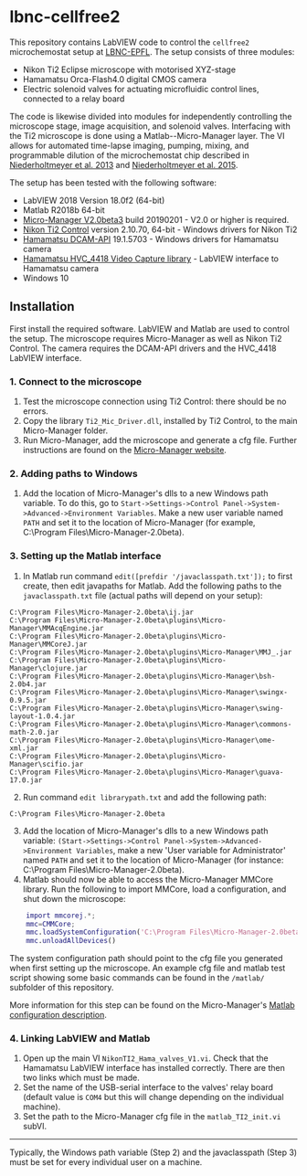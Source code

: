 # lbnc-cellfree2
This repository contains LabVIEW code to control the `cellfree2` microchemostat setup at [LBNC-EPFL](http://lbnc.epfl.ch). The setup consists of three modules:

* Nikon Ti2 Eclipse microscope with motorised XYZ-stage
* Hamamatsu Orca-Flash4.0 digital CMOS camera 
* Electric solenoid valves for actuating microfluidic control lines, connected to a relay board

The code is likewise divided into modules for independently controlling the microscope stage, image acquisition, and solenoid valves. Interfacing with the Ti2 microscope is done using a Matlab--Micro-Manager layer. The VI allows for automated time-lapse imaging, pumping, mixing, and programmable dilution of the microchemostat chip described in [Niederholtmeyer et al. 2013](http://lbnc.epfl.ch) and [Niederholtmeyer et al. 2015](https://elifesciences.org/articles/09771). 

The setup has been tested with the following software:

* LabVIEW 2018 Version 18.0f2 (64-bit)
* Matlab R2018b 64-bit
* [Micro-Manager V2.0beta3](https://valelab4.ucsf.edu/~MM/nightlyBuilds/2.0.0-beta/Windows/) build 20190201 - V2.0 or higher is required.
* [Nikon Ti2 Control](https://www.nikon.com/products/microscope-solutions/support/download/software/biological/ti2_win_v210_64bit.htm) version 2.10.70, 64-bit - Windows drivers for Nikon Ti2 
* [Hamamatsu DCAM-API](https://dcam-api.com/) 19.1.5703 - Windows drivers for Hamamatsu camera
* [Hamamatsu HVC_4418 Video Capture library](https://dcam-api.com/hamamatsu-software/) - LabVIEW interface to Hamamatsu camera
* Windows 10

## Installation

First install the required software. LabVIEW and Matlab are used to control the setup. The microscope requires Micro-Manager as well as Nikon Ti2 Control. The camera requires the DCAM-API drivers and the HVC_4418 LabVIEW interface. 

### 1. Connect to the microscope

1. Test the microscope connection using Ti2 Control: there should be no errors. 
2. Copy the library `Ti2_Mic_Driver.dll`, installed by Ti2 Control, to the main Micro-Manager folder. 
3. Run Micro-Manager, add the microscope and generate a cfg file. Further instructions are found on the [Micro-Manager website](https://micro-manager.org/wiki/NikonTi2).

### 2. Adding paths to Windows

1. Add the location of Micro-Manager's dlls to a new Windows path variable. To do this, go to `Start->Settings->Control Panel->System->Advanced->Environment Variables`. Make a new user variable named `PATH` and set it to the location of Micro-Manager (for example, C:\Program Files\Micro-Manager-2.0beta).

### 3. Setting up the Matlab interface

1. In Matlab run command `edit([prefdir '/javaclasspath.txt']);` to first create, then edit javapaths for Matlab. Add the following paths to the `javaclasspath.txt` file (actual paths will depend on your setup):

```
C:\Program Files\Micro-Manager-2.0beta\ij.jar                                                             
C:\Program Files\Micro-Manager-2.0beta\plugins\Micro-Manager\MMAcqEngine.jar                              
C:\Program Files\Micro-Manager-2.0beta\plugins\Micro-Manager\MMCoreJ.jar                                  
C:\Program Files\Micro-Manager-2.0beta\plugins\Micro-Manager\MMJ_.jar                                     
C:\Program Files\Micro-Manager-2.0beta\plugins\Micro-Manager\clojure.jar                                  
C:\Program Files\Micro-Manager-2.0beta\plugins\Micro-Manager\bsh-2.0b4.jar                                
C:\Program Files\Micro-Manager-2.0beta\plugins\Micro-Manager\swingx-0.9.5.jar                             
C:\Program Files\Micro-Manager-2.0beta\plugins\Micro-Manager\swing-layout-1.0.4.jar                       
C:\Program Files\Micro-Manager-2.0beta\plugins\Micro-Manager\commons-math-2.0.jar                         
C:\Program Files\Micro-Manager-2.0beta\plugins\Micro-Manager\ome-xml.jar                                  
C:\Program Files\Micro-Manager-2.0beta\plugins\Micro-Manager\scifio.jar                                   
C:\Program Files\Micro-Manager-2.0beta\plugins\Micro-Manager\guava-17.0.jar
```

2. Run command `edit librarypath.txt` and add the following path:
```
C:\Program Files\Micro-Manager-2.0beta
```
3. Add the location of Micro-Manager's dlls to a new Windows path variable: `(Start->Settings->Control Panel->System->Advanced->Environment Variables`, make a new 'User variable for Administrator' named `PATH` and set it to the location of Micro-Manager (for instance: C:\Program Files\Micro-Manager-2.0beta).
4. Matlab should now be able to access the Micro-Manager MMCore library. Run the following to import MMCore, load a configuration, and shut down the microscope:

```matlab
	import mmcorej.*;
	mmc=CMMCore;
	mmc.loadSystemConfiguration('C:\Program Files\Micro-Manager-2.0beta\TI2_V1.cfg');
	mmc.unloadAllDevices()
```
The system configuration path should point to the cfg file you generated when first setting up the microscope. An example cfg file and matlab test script showing some basic commands can be found in the `/matlab/` subfolder of this repository.

More information for this step can be found on the Micro-Manager's [Matlab configuration description](https://micro-manager.org/wiki/Matlab_Configuration). 

### 4. Linking LabVIEW and Matlab

1. Open up the main VI `NikonTI2_Hama_valves_V1.vi`. Check that the Hamamatsu LabVIEW interface has installed correctly. There are then two links which must be made.
2. Set the name of the USB-serial interface to the valves' relay board (default value is `COM4` but this will change depending on the individual machine).
3. Set the path to the Micro-Manager cfg file in the `matlab_TI2_init.vi` subVI.

--- 

Typically, the Windows path variable (Step 2) and the javaclasspath (Step 3) must be set for every individual user on a machine. 

